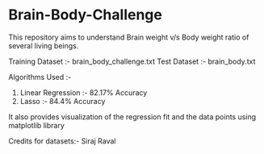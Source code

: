 # Brain-Body-Challenge

This repository aims to understand Brain weight v/s Body weight ratio of several living beings.

Training Dataset :- brain_body_challenge.txt
Test Dataset :- brain_body.txt

Algorithms Used :-

1. Linear Regression :- 82.17% Accuracy 
2. Lasso :- 84.4% Accuracy


It also provides visualization of the regression fit and the data points using matplotlib library

Credits for datasets:- Siraj Raval 
